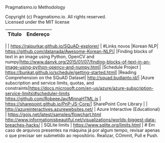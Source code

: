 Pragmatismo.io Methodology

Copyright (c) Pragmatismo.io. All rights reserved.                          
Licensed under the MIT license                                              


| Título | Endereço                                    |
|--------|---------------------------------------------|

|        | https://rajpurkar.github.io/SQuAD-explorer/ |
\#Links novos \|Korean NLP\| https://github.com/datanada/Awesome-Korean-NLP\|
\|Finding blocks of text in an image using Python, OpenCV and
numpy|http://www.danvk.org/2015/01/07/finding-blocks-of-text-in-an-image-using-python-opencv-and-numpy.html|
|Schedule Project | https://bunkat.github.io/schedule/getting-started.html|
|Reading Comprehension on the SQuAD Dataset| http://squad.budianto.id/|
|Azure subscription and service limits, quotas, and
constraints|https://docs.microsoft.com/en-us/azure/azure-subscription-service-limits\#scheduler-limits
https://github.com/RobeeeJay/MinnaHTML.js |
https://sharepoint.github.io/PnP-JS-Core/| SharePoint Core Library | |
http://azureinteractives.azurewebsites.net/ | Azure Interactive (Educational)
| https://gojs.net/latest/samples/flowchart.html
http://www.informationisbeautiful.net/visualizations/worlds-biggest-data-breaches-hacks/
| SQLite limits | https://www.sqlite.org/limits.html | \# Em caso de arquivos
presentes na máquina já por algum tempo, revisar apenas o que precisar ser
submetido ao repositório. Realizar, COmmit, Pull e Push.



